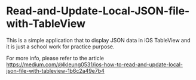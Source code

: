 # Read-and-Update-Local-JSON-file-with-TableView

This is a simple application that to display JSON data in iOS TableView and it is just a school work for practice purpose. 

For more info, please refer to the article https://medium.com/@lkleung0531/ios-how-to-read-and-update-local-json-file-with-tableview-1b6c2a49e7b4
